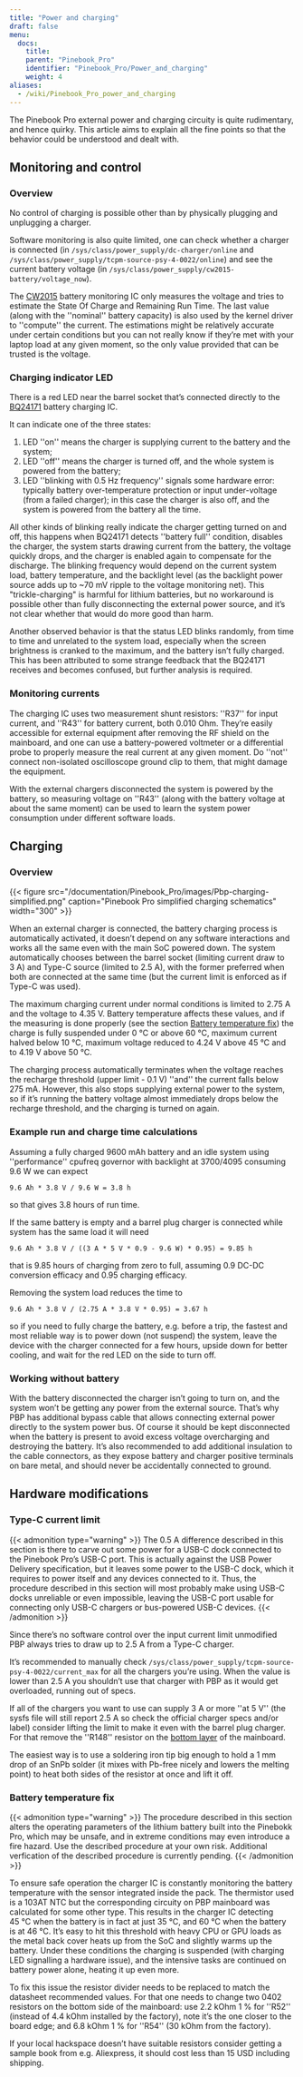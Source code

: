 ```yaml
---
title: "Power and charging"
draft: false
menu:
  docs:
    title:
    parent: "Pinebook_Pro"
    identifier: "Pinebook_Pro/Power_and_charging"
    weight: 4
aliases:
  - /wiki/Pinebook_Pro_power_and_charging
---
```


The Pinebook Pro external power and charging circuity is quite rudimentary, and hence quirky. This article aims to explain all the fine points so that the behavior could be understood and dealt with.

## Monitoring and control
### Overview

No control of charging is possible other than by physically plugging and unplugging a charger.

Software monitoring is also quite limited, one can check whether a charger is connected (in `/sys/class/power_supply/dc-charger/online` and `/sys/class/power_supply/tcpm-source-psy-4-0022/online`) and see the current battery voltage (in `/sys/class/power_supply/cw2015-battery/voltage_now`).

The [CW2015](https://cdn.datasheetspdf.com/pdf-down/C/W/2/CW2015-Cellwise.pdf) battery monitoring IC only measures the voltage and tries to estimate the State Of Charge and Remaining Run Time. The last value (along with the ''nominal'' battery capacity) is also used by the kernel driver to ''compute'' the current. The estimations might be relatively accurate under certain conditions but you can not really know if they’re met with your laptop load at any given moment, so the only value provided that can be trusted is the voltage.

### Charging indicator LED

There is a red LED near the barrel socket that’s connected directly to the [BQ24171](https://www.ti.com/lit/ds/symlink/bq24171.pdf?ts=1607068456825&ref_url=https%253A%252F%252Fwww.ti.com%252Fproduct%252FBQ24171) battery charging IC.

It can indicate one of the three states:

1. LED ''on'' means the charger is supplying current to the battery and the system;
2. LED ''off'' means the charger is turned off, and the whole system is powered from the battery;
3. LED ''blinking with 0.5&nbsp;Hz frequency'' signals some hardware error: typically battery over-temperature protection or input under-voltage (from a failed charger); in this case the charger is also off, and the system is powered from the battery all the time.

All other kinds of blinking really indicate the charger getting turned on and off, this happens when BQ24171 detects ''battery full'' condition, disables the charger, the system starts drawing current from the battery, the voltage quickly drops, and the charger is enabled again to compensate for the discharge. The blinking frequency would depend on the current system load, battery temperature, and the backlight level (as the backlight power source adds up to ~70&nbsp;mV ripple to the voltage monitoring net). This "trickle-charging" is harmful for lithium batteries, but no workaround is possible other than fully disconnecting the external power source, and it’s not clear whether that would do more good than harm.

Another observed behavior is that the status LED blinks randomly, from time to time and unrelated to the system load, especially when the screen brightness is cranked to the maximum, and the battery isn’t fully charged.  This has been attributed to some strange feedback that the BQ24171 receives and becomes confused, but further analysis is required.

### Monitoring currents

The charging IC uses two measurement shunt resistors: ''R37'' for input current, and ''R43'' for battery current, both 0.010&nbsp;Ohm. They’re easily accessible for external equipment after removing the RF shield on the mainboard, and one can use a battery-powered voltmeter or a differential probe to properly measure the real current at any given moment. Do ''not'' connect non-isolated oscilloscope ground clip to them, that might damage the equipment.

With the external chargers disconnected the system is powered by the battery, so measuring voltage on ''R43'' (along with the battery voltage at about the same moment) can be used to learn the system power consumption under different software loads.

## Charging

### Overview

{{< figure src="/documentation/Pinebook_Pro/images/Pbp-charging-simplified.png" caption="Pinebook Pro simplified charging schematics" width="300" >}}

When an external charger is connected, the battery charging process is automatically activated, it doesn’t depend on any software interactions and works all the same even with the main SoC powered down. The system automatically chooses between the barrel socket (limiting current draw to 3&nbsp;A) and Type-C source (limited to 2.5&nbsp;A), with the former preferred when both are connected at the same time (but the current limit is enforced as if Type-C was used).

The maximum charging current under normal conditions is limited to 2.75&nbsp;A and the voltage to 4.35&nbsp;V. Battery temperature affects these values, and if the measuring is done properly (see the section [Battery temperature fix](#battery_temperature_fix)) the charge is fully suspended under 0&nbsp;°C or above 60&nbsp;°C, maximum current halved below 10&nbsp;°C, maximum voltage reduced to 4.24&nbsp;V above 45&nbsp;°C and to 4.19&nbsp;V above 50&nbsp;°C.

The charging process automatically terminates when the voltage reaches the recharge threshold (upper limit - 0.1&nbsp;V) ''and'' the current falls below 275&nbsp;mA. However, this also stops supplying external power to the system, so if it’s running the battery voltage almost immediately drops below the recharge threshold, and the charging is turned on again.

### Example run and charge time calculations

Assuming a fully charged 9600&nbsp;mAh battery and an idle system using ''performance'' cpufreq governor with backlight at 3700/4095  consuming 9.6&nbsp;W we can expect

```
9.6 Ah * 3.8 V / 9.6 W = 3.8 h
```

so that gives 3.8 hours of run time.

If the same battery is empty and a barrel plug charger is connected while system has the same load it will need

```
9.6 Ah * 3.8 V / ((3 A * 5 V * 0.9 - 9.6 W) * 0.95) = 9.85 h
```

that is 9.85 hours of charging from zero to full, assuming 0.9 DC-DC conversion efficacy and 0.95 charging efficacy.

Removing the system load reduces the time to

```
9.6 Ah * 3.8 V / (2.75 A * 3.8 V * 0.95) = 3.67 h
```

so if you need to fully charge the battery, e.g. before a trip, the fastest and most reliable way is to power down (not suspend) the system, leave the device with the charger connected for a few hours, upside down for better cooling, and wait for the red LED on the side to turn off.

### Working without battery

With the battery disconnected the charger isn’t going to turn on, and the system won’t be getting any power from the external source. That’s why PBP has additional bypass cable that allows connecting external power directly to the system power bus. Of course it should be kept disconnected when the battery is present to avoid excess voltage overcharging and destroying the battery. It’s also recommended to add additional insulation to the cable connectors, as they expose battery and charger positive terminals on bare metal, and should never be accidentally connected to ground. 

## Hardware modifications

### Type-C current limit

{{< admonition type="warning" >}}
 The 0.5&nbsp;A difference described in this section is there to carve out some power for a USB-C dock connected to the Pinebook Pro’s USB-C port.  This is actually against the USB Power Delivery specification, but it leaves some power to the USB-C dock, which it requires to power itself and any devices connected to it.  Thus, the procedure described in this section will most probably make using USB-C docks unreliable or even impossible, leaving the USB-C port usable for connecting only USB-C chargers or bus-powered USB-C devices.
{{< /admonition >}}

Since there’s no software control over the input current limit unmodified PBP always tries to draw up to 2.5&nbsp;A from a Type-C charger.

It’s recommended to manually check `/sys/class/power_supply/tcpm-source-psy-4-0022/current_max` for all the chargers you’re using. When the value is lower than 2.5&nbsp;A you shouldn’t use that charger with PBP as it would get overloaded, running out of specs.

If all of the chargers you want to use can supply 3&nbsp;A or more ''at 5&nbsp;V'' (the sysfs file will still report 2.5&nbsp;A so check the official charger specs and/or label) consider lifting the limit to make it even with the barrel plug charger. For that remove the ''R148'' resistor on the [bottom layer](https://wiki.pine64.org/images/b/b7/Pinebookpro-v2.1-bottom-ref.pdf) of the mainboard.

The easiest way is to use a soldering iron tip big enough to hold a 1&nbsp;mm drop of an SnPb solder (it mixes with Pb-free nicely and lowers the melting point) to heat both sides of the resistor at once and lift it off.

### Battery temperature fix

{{< admonition type="warning" >}}
 The procedure described in this section alters the operating parameters of the lithium battery built into the Pinebokk Pro, which may be unsafe, and in extreme conditions may even introduce a fire hazard.  Use the described procedure at your own risk.  Additional verfication of the described procedure is currently pending.
{{< /admonition >}}

To ensure safe operation the charger IC is constantly monitoring the battery temperature with the sensor integrated inside the pack. The thermistor used is a 103AT NTC but the corresponding circuity on PBP mainboard was calculated for some other type. This results in the charger IC detecting 45&nbsp;°C when the battery is in fact at just 35&nbsp;°C, and 60&nbsp;°C when the battery is at 46&nbsp;°C. It’s easy to hit this threshold with heavy CPU or GPU loads as the metal back cover heats up from the SoC and slightly warms up the battery. Under these conditions the charging is suspended (with charging LED signalling a hardware issue), and the intensive tasks are continued on battery power alone, heating it up even more.

To fix this issue the resistor divider needs to be replaced to match the datasheet recommended values. For that one needs to change two 0402 resistors on the bottom side of the mainboard: use 2.2&nbsp;kOhm 1&nbsp;% for ''R52'' (instead of 4.4&nbsp;kOhm installed by the factory), note it’s the one closer to the board edge; and 6.8&nbsp;kOhm 1&nbsp;% for ''R54'' (30&nbsp;kOhm from the factory).

If your local hackspace doesn’t have suitable resistors consider getting a sample book from e.g. Aliexpress, it should cost less than 15&nbsp;USD including shipping.
